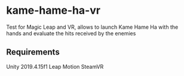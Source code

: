 # kame-hame-ha-vr

Test for Magic Leap and VR, allows to launch Kame Hame Ha with the hands and evaluate the hits received by the enemies

## Requirements

Unity 2019.4.15f1
Leap Motion
SteamVR
